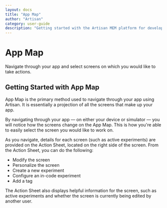 ```yaml
---
layout: docs
title: "App Map"
author: "Artisan"
category: user-guide
description: "Getting started with the Artisan MEM platform for developers."
---
```

# App Map
Navigate through your app and select screens on which you would like to take actions. 

## Getting Started with App Map
App Map is the primary method used to navigate through your app using Artisan. It is essentially a projection of all the screens that make up your app. 

By navigating through your app — on either your device or simulator — you will notice how the screens change on the App Map. This is how you're able to easily select the screen you would like to work on.

As you navigate, details for each screen (such as active experiments) are provided on the Action Sheet, located on the right side of the screen. From the Action Sheet, you can do the following:

* Modify the screen
* Personalize the screen
* Create a new experiment
* Configure an in-code experiment
* Add a tag

The Action Sheet also displays helpful information for the screen, such as active experiments and whether the screen is currently being edited by another user.


